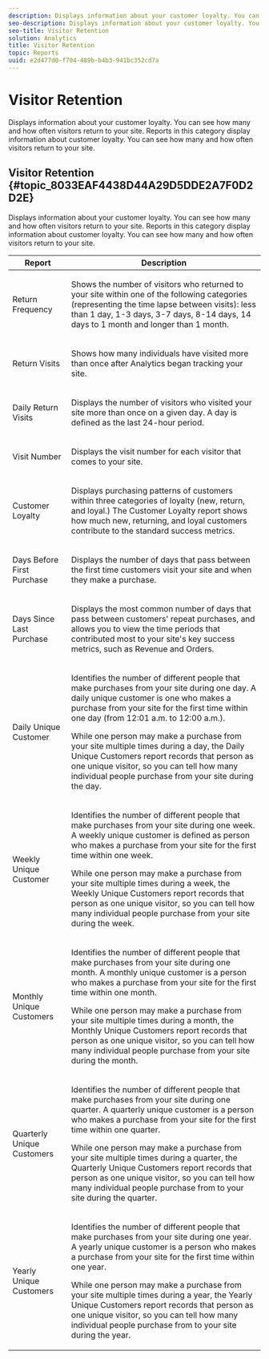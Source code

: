 ```yaml
---
description: Displays information about your customer loyalty. You can see how many and how often visitors return to your site. Reports in this category display information about customer loyalty. You can see how many and how often visitors return to your site.
seo-description: Displays information about your customer loyalty. You can see how many and how often visitors return to your site. Reports in this category display information about customer loyalty. You can see how many and how often visitors return to your site.
seo-title: Visitor Retention
solution: Analytics
title: Visitor Retention
topic: Reports
uuid: e2d477d0-f704-489b-b4b3-941bc352cd7a
---
```


# Visitor Retention

Displays information about your customer loyalty. You can see how many and how often visitors return to your site. Reports in this category display information about customer loyalty. You can see how many and how often visitors return to your site.

## Visitor Retention {#topic_8033EAF4438D44A29D5DDE2A7F0D2D2E}

Displays information about your customer loyalty. You can see how many and how often visitors return to your site. Reports in this category display information about customer loyalty. You can see how many and how often visitors return to your site.

<table id="table_486948EB47664B90BDF9915314B572B0"> 
 <thead> 
  <tr> 
   <th colname="col1" class="entry"> Report </th> 
   <th colname="col2" class="entry"> Description </th> 
  </tr> 
 </thead>
 <tbody> 
  <tr> 
   <td colname="col1"> Return Frequency </td> 
   <td colname="col2"> <p>Shows the number of visitors who returned to your site within one of the following categories (representing the time lapse between visits): less than 1 day, 1-3 days, 3-7 days, 8-14 days, 14 days to 1 month and longer than 1 month. </p> </td> 
  </tr> 
  <tr> 
   <td colname="col1"> Return Visits </td> 
   <td colname="col2"> <p>Shows how many individuals have visited more than once after Analytics began tracking your site. </p> </td> 
  </tr> 
  <tr> 
   <td colname="col1"> Daily Return Visits </td> 
   <td colname="col2"> <p>Displays the number of visitors who visited your site more than once on a given day. A day is defined as the last 24-hour period. </p> </td> 
  </tr> 
  <tr> 
   <td colname="col1"> Visit Number </td> 
   <td colname="col2"> <p>Displays the visit number for each visitor that comes to your site. </p> </td> 
  </tr> 
  <tr> 
   <td colname="col1"> Customer Loyalty </td> 
   <td colname="col2"> <p>Displays purchasing patterns of customers within three categories of loyalty (new, return, and loyal.) The <span class="wintitle"> Customer Loyalty</span> report shows how much new, returning, and loyal customers contribute to the standard success metrics. </p> </td> 
  </tr> 
  <tr> 
   <td colname="col1"> Days Before First Purchase </td> 
   <td colname="col2"> <p>Displays the number of days that pass between the first time customers visit your site and when they make a purchase. </p> </td> 
  </tr> 
  <tr> 
   <td colname="col1"> Days Since Last Purchase </td> 
   <td colname="col2"> <p>Displays the most common number of days that pass between customers' repeat purchases, and allows you to view the time periods that contributed most to your site's key success metrics, such as Revenue and Orders. </p> </td> 
  </tr> 
  <tr> 
   <td colname="col1"> Daily Unique Customer </td> 
   <td colname="col2"> <p>Identifies the number of different people that make purchases from your site during one day. A daily unique customer is one who makes a purchase from your site for the first time within one day (from 12:01 a.m. to 12:00 a.m.). </p> <p>While one person may make a purchase from your site multiple times during a day, the <span class="wintitle"> Daily Unique Customers</span> report records that person as one unique visitor, so you can tell how many individual people purchase from your site during the day. </p> </td> 
  </tr> 
  <tr> 
   <td colname="col1"> Weekly Unique Customer </td> 
   <td colname="col2"> <p>Identifies the number of different people that make purchases from your site during one week. A weekly unique customer is defined as person who makes a purchase from your site for the first time within one week. </p> <p>While one person may make a purchase from your site multiple times during a week, the <span class="wintitle"> Weekly Unique Customers</span> report records that person as one unique visitor, so you can tell how many individual people purchase from your site during the week. </p> </td> 
  </tr> 
  <tr> 
   <td colname="col1"> Monthly Unique Customers </td> 
   <td colname="col2"> <p>Identifies the number of different people that make purchases from your site during one month. A monthly unique customer is a person who makes a purchase from your site for the first time within one month. </p> <p>While one person may make a purchase from your site multiple times during a month, the <span class="wintitle"> Monthly Unique Customers</span> report records that person as one unique visitor, so you can tell how many individual people purchase from your site during the month. </p> </td> 
  </tr> 
  <tr> 
   <td colname="col1"> Quarterly Unique Customers </td> 
   <td colname="col2"> <p>Identifies the number of different people that make purchases from your site during one quarter. A quarterly unique customer is a person who makes a purchase from your site for the first time within one quarter. </p> <p>While one person may make a purchase from your site multiple times during a quarter, the <span class="wintitle"> Quarterly Unique Customers</span> report records that person as one unique visitor, so you can tell how many individual people purchase from to your site during the quarter. </p> </td> 
  </tr> 
  <tr> 
   <td colname="col1"> Yearly Unique Customers </td> 
   <td colname="col2"> <p>Identifies the number of different people that make purchases from your site during one year. A yearly unique customer is a person who makes a purchase from your site for the first time within one year. </p> <p>While one person may make a purchase from your site multiple times during a year, the <span class="wintitle"> Yearly Unique Customers</span> report records that person as one unique visitor, so you can tell how many individual people purchase from to your site during the year. </p> </td> 
  </tr> 
 </tbody> 
</table>

